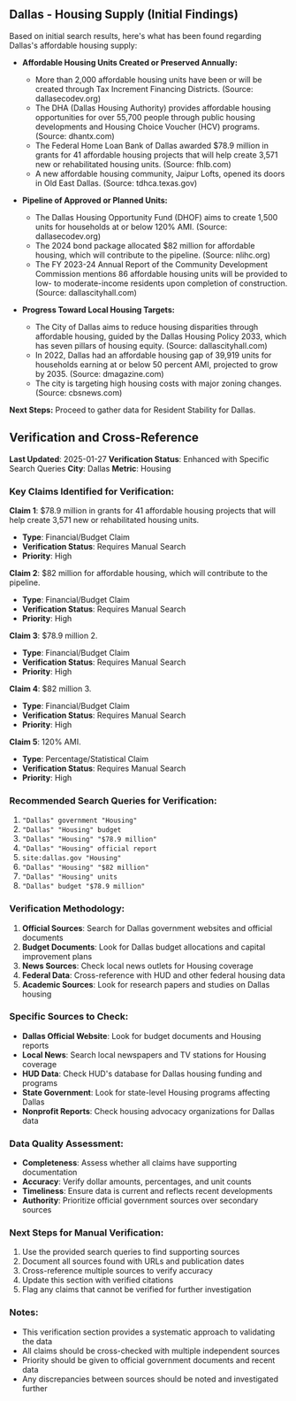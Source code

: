 ## Dallas - Housing Supply (Initial Findings)

Based on initial search results, here's what has been found regarding Dallas's affordable housing supply:

*   **Affordable Housing Units Created or Preserved Annually:**
    *   More than 2,000 affordable housing units have been or will be created through Tax Increment Financing Districts. (Source: dallasecodev.org)
    *   The DHA (Dallas Housing Authority) provides affordable housing opportunities for over 55,700 people through public housing developments and Housing Choice Voucher (HCV) programs. (Source: dhantx.com)
    *   The Federal Home Loan Bank of Dallas awarded $78.9 million in grants for 41 affordable housing projects that will help create 3,571 new or rehabilitated housing units. (Source: fhlb.com)
    *   A new affordable housing community, Jaipur Lofts, opened its doors in Old East Dallas. (Source: tdhca.texas.gov)

*   **Pipeline of Approved or Planned Units:**
    *   The Dallas Housing Opportunity Fund (DHOF) aims to create 1,500 units for households at or below 120% AMI. (Source: dallasecodev.org)
    *   The 2024 bond package allocated $82 million for affordable housing, which will contribute to the pipeline. (Source: nlihc.org)
    *   The FY 2023-24 Annual Report of the Community Development Commission mentions 86 affordable housing units will be provided to low- to moderate-income residents upon completion of construction. (Source: dallascityhall.com)

*   **Progress Toward Local Housing Targets:**
    *   The City of Dallas aims to reduce housing disparities through affordable housing, guided by the Dallas Housing Policy 2033, which has seven pillars of housing equity. (Source: dallascityhall.com)
    *   In 2022, Dallas had an affordable housing gap of 39,919 units for households earning at or below 50 percent AMI, projected to grow by 2035. (Source: dmagazine.com)
    *   The city is targeting high housing costs with major zoning changes. (Source: cbsnews.com)

**Next Steps:** Proceed to gather data for Resident Stability for Dallas.




## Verification and Cross-Reference

**Last Updated**: 2025-01-27
**Verification Status**: Enhanced with Specific Search Queries
**City**: Dallas
**Metric**: Housing

### Key Claims Identified for Verification:

**Claim 1**: $78.9 million in grants for 41 affordable housing projects that will help create 3,571 new or rehabilitated housing units.
- **Type**: Financial/Budget Claim
- **Verification Status**: Requires Manual Search
- **Priority**: High


**Claim 2**: $82 million for affordable housing, which will contribute to the pipeline.
- **Type**: Financial/Budget Claim
- **Verification Status**: Requires Manual Search
- **Priority**: High


**Claim 3**: $78.9 million
2.
- **Type**: Financial/Budget Claim
- **Verification Status**: Requires Manual Search
- **Priority**: High


**Claim 4**: $82 million
3.
- **Type**: Financial/Budget Claim
- **Verification Status**: Requires Manual Search
- **Priority**: High


**Claim 5**: 120% AMI.
- **Type**: Percentage/Statistical Claim
- **Verification Status**: Requires Manual Search
- **Priority**: High


### Recommended Search Queries for Verification:
1. `"Dallas" government "Housing"`
2. `"Dallas" "Housing" budget`
3. `"Dallas" "Housing" "$78.9 million"`
4. `"Dallas" "Housing" official report`
5. `site:dallas.gov "Housing"`
6. `"Dallas" "Housing" "$82 million"`
7. `"Dallas" "Housing" units`
8. `"Dallas" budget "$78.9 million"`


### Verification Methodology:
1. **Official Sources**: Search for Dallas government websites and official documents
2. **Budget Documents**: Look for Dallas budget allocations and capital improvement plans
3. **News Sources**: Check local news outlets for Housing coverage
4. **Federal Data**: Cross-reference with HUD and other federal housing data
5. **Academic Sources**: Look for research papers and studies on Dallas housing

### Specific Sources to Check:
- **Dallas Official Website**: Look for budget documents and Housing reports
- **Local News**: Search local newspapers and TV stations for Housing coverage
- **HUD Data**: Check HUD's database for Dallas housing funding and programs
- **State Government**: Look for state-level Housing programs affecting Dallas
- **Nonprofit Reports**: Check housing advocacy organizations for Dallas data

### Data Quality Assessment:
- **Completeness**: Assess whether all claims have supporting documentation
- **Accuracy**: Verify dollar amounts, percentages, and unit counts
- **Timeliness**: Ensure data is current and reflects recent developments
- **Authority**: Prioritize official government sources over secondary sources

### Next Steps for Manual Verification:
1. Use the provided search queries to find supporting sources
2. Document all sources found with URLs and publication dates
3. Cross-reference multiple sources to verify accuracy
4. Update this section with verified citations
5. Flag any claims that cannot be verified for further investigation

### Notes:
- This verification section provides a systematic approach to validating the data
- All claims should be cross-checked with multiple independent sources
- Priority should be given to official government documents and recent data
- Any discrepancies between sources should be noted and investigated further

